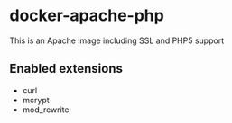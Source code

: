 # docker-apache-php
This is an Apache image including SSL and PHP5 support

## Enabled extensions

* curl
* mcrypt
* mod_rewrite
